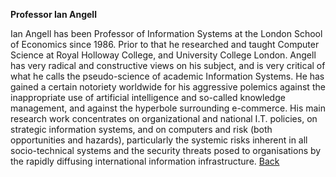 **Professor Ian Angell**

Ian Angell has been Professor of Information Systems at the London
School of Economics since 1986. Prior to that he researched and taught
Computer Science at Royal Holloway College, and University College
London. Angell has very radical and constructive views on his subject,
and is very critical of what he calls the pseudo-science of academic
Information Systems. He has gained a certain notoriety worldwide for his
aggressive polemics against the inappropriate use of artificial
intelligence and so-called knowledge management, and against the
hyperbole surrounding e-commerce.
His main research work concentrates on organizational and national I.T.
policies, on strategic information systems, and on computers and risk
(both opportunities and hazards), particularly the systemic risks
inherent in all socio-technical systems and the security threats posed
to organisations by the rapidly diffusing international information
infrastructure.
[Back](OWASP_Ireland_AppSec_2009_Conference "wikilink")